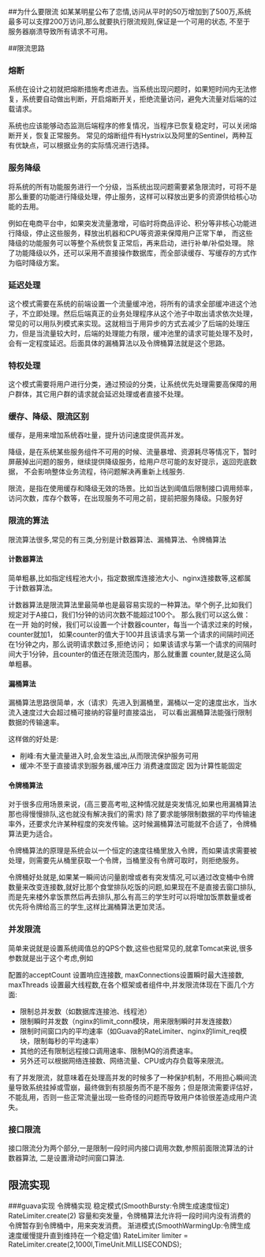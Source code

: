 ##为什么要限流
如某某明星公布了恋情,访问从平时的50万增加到了500万,系统最多可以支撑200万访问,那么就要执行限流规则,保证是一个可用的状态,
不至于服务器崩溃导致所有请求不可用。

##限流思路
### 熔断 
系统在设计之初就把熔断措施考虑进去。当系统出现问题时，如果短时间内无法修复，系统要自动做出判断，开启熔断开关，拒绝流量访问，避免大流量对后端的过载请求。

系统也应该能够动态监测后端程序的修复情况，当程序已恢复稳定时，可以关闭熔断开关，恢复正常服务。
常见的熔断组件有Hystrix以及阿里的Sentinel，两种互有优缺点，可以根据业务的实际情况进行选择。

### 服务降级
将系统的所有功能服务进行一个分级，当系统出现问题需要紧急限流时，可将不是那么重要的功能进行降级处理，停止服务，这样可以释放出更多的资源供给核心功能的去用。

例如在电商平台中，如果突发流量激增，可临时将商品评论、积分等非核心功能进行降级，停止这些服务，释放出机器和CPU等资源来保障用户正常下单，
而这些降级的功能服务可以等整个系统恢复正常后，再来启动，进行补单/补偿处理。
除了功能降级以外，还可以采用不直接操作数据库，而全部读缓存、写缓存的方式作为临时降级方案。

### 延迟处理
这个模式需要在系统的前端设置一个流量缓冲池，将所有的请求全部缓冲进这个池子，不立即处理。然后后端真正的业务处理程序从这个池子中取出请求依次处理，
常见的可以用队列模式来实现。这就相当于用异步的方式去减少了后端的处理压力，但是当流量较大时，后端的处理能力有限，缓冲池里的请求可能处理不及时，
会有一定程度延迟。后面具体的漏桶算法以及令牌桶算法就是这个思路。

### 特权处理
这个模式需要将用户进行分类，通过预设的分类，让系统优先处理需要高保障的用户群体，其它用户群的请求就会延迟处理或者直接不处理。


### 缓存、降级、限流区别
缓存，是用来增加系统吞吐量，提升访问速度提供高并发。

降级，是在系统某些服务组件不可用的时候、流量暴增、资源耗尽等情况下，暂时屏蔽掉出问题的服务，继续提供降级服务，给用户尽可能的友好提示，返回兜底数据，
不会影响整体业务流程，待问题解决再重新上线服务.

限流，是指在使用缓存和降级无效的场景。比如当达到阈值后限制接口调用频率，访问次数，库存个数等，在出现服务不可用之前，提前把服务降级。只服务好

### 限流的算法
限流算法很多,常见的有三类,分别是计数器算法、漏桶算法、令牌桶算法

#### 计数器算法
简单粗暴,比如指定线程池大小，指定数据库连接池大小、nginx连接数等,这都属于计数器算法。

计数器算法是限流算法里最简单也是最容易实现的一种算法。举个例子,比如我们规定对于A接口，我们1分钟的访问次数不能超过100个。
那么我们可以这么做：在一开 始的时候，我们可以设置一个计数器counter，每当一个请求过来的时候，counter就加1，
如果counter的值大于100并且该请求与第一个请求的间隔时间还在1分钟之内，那么说明请求数过多,拒绝访问；
如果该请求与第一个请求的间隔时间大于1分钟，且counter的值还在限流范围内，那么就重置 counter,就是这么简单粗暴。

#### 漏桶算法
漏桶算法思路很简单，水（请求）先进入到漏桶里，漏桶以一定的速度出水，当水流入速度过大会超过桶可接纳的容量时直接溢出，
可以看出漏桶算法能强行限制数据的传输速率。

这样做的好处是:
- 削峰:有大量流量进入时,会发生溢出,从而限流保护服务可用
- 缓冲:不至于直接请求到服务器,缓冲压力 消费速度固定 因为计算性能固定

#### 令牌桶算法
对于很多应用场景来说，(高三要高考啦,这种情况就是突发情况,如果也用漏桶算法那也得慢慢排队,这也就没有解决我们的需求)
除了要求能够限制数据的平均传输速率外，还要求允许某种程度的突发传输。这时候漏桶算法可能就不合适了，令牌桶算法更为适合。

令牌桶算法的原理是系统会以一个恒定的速度往桶里放入令牌，而如果请求需要被处理，则需要先从桶里获取一个令牌，当桶里没有令牌可取时，则拒绝服务。

令牌桶好处就是,如果某一瞬间访问量剧增或者有突发情况,可以通过改变桶中令牌数量来改变连接数,就好比那个食堂排队吃饭的问题,如果现在不是直接去窗口排队,
而是先来楼外拿饭票然后再去排队,那么有高三的学生时可以将增加饭票数量或者优先将令牌给高三的学生,这样比漏桶算法更加灵活。

### 并发限流
简单来说就是设置系统阈值总的QPS个数,这些也挺常见的,就拿Tomcat来说,很多参数就是出于这个考虑,例如

配置的acceptCount 设置响应连接数, maxConnections设置瞬时最大连接数, maxThreads 设置最大线程数,在各个框架或者组件中,并发限流体现在下面几个方面:

- 限制总并发数（如数据库连接池、线程池） 
- 限制瞬时并发数（nginx的limit_conn模块，用来限制瞬时并发连接数）
- 限制时间窗口内的平均速率（如Guava的RateLimiter、nginx的limit_req模块，限制每秒的平均速率）
- 其他的还有限制远程接口调用速率、限制MQ的消费速率。
- 另外还可以根据网络连接数、网络流量、CPU或内存负载等来限流。

有了并发限流，就意味着在处理高并发的时候多了一种保护机制，不用担心瞬间流量导致系统挂掉或雪崩，最终做到有损服务而不是不服务；但是限流需要评估好，不能乱用，否则一些正常流量出现一些奇怪的问题而导致用户体验很差造成用户流失。

### 接口限流
接口限流分为两个部分,一是限制一段时间内接口调用次数,参照前面限流算法的计数器算法, 二是设置滑动时间窗口算法.

## 限流实现
###guava实现
令牌桶实现
稳定模式(SmoothBursty:令牌生成速度恒定)
RateLimiter.create(2) 容量和突发量，令牌桶算法允许将一段时间内没有消费的令牌暂存到令牌桶中，用来突发消费。
渐进模式(SmoothWarmingUp:令牌生成速度缓慢提升直到维持在一个稳定值)
RateLimiter limiter = RateLimiter.create(2,1000l,TimeUnit.MILLISECONDS);